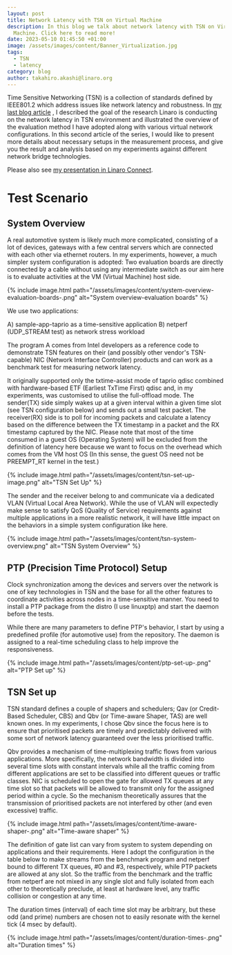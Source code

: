 ```yaml
---
layout: post
title: Network Latency with TSN on Virtual Machine
description: In this blog we talk about network latency with TSN on Virtual
  Machine. Click here to read more!
date: 2023-05-10 01:45:50 +01:00
image: /assets/images/content/Banner_Virtualization.jpg
tags:
  - TSN
  - latency
category: blog
author: takahiro.akashi@linaro.org
---
```

Time Sensitive Networking (TSN) is a collection of standards defined by IEEE801.2 which address issues like network latency and robustness.  In [my last blog article](https://www.linaro.org/blog/network-latency-with-tsn-on-virtual-machine/) , I described the goal of the research Linaro is conducting on the network latency in TSN environment and illustrated the overview of the evaluation method I have adopted along with various virtual network configurations. In this second article of the series, I would like to present more details about necessary setups in the measurement process, and give you the result and analysis based on my experiments against different network bridge technologies.

Please also see [my presentation in Linaro Connect](https://resources.linaro.org/en/resource/jfTURCDTat6faXFK8PwqwK).

# T﻿est Scenario

## S﻿ystem Overview

A real automotive system is likely much more complicated, consisting of a lot of devices, gateways with a few central servers which are connected with each other via ethernet routers. In my experiments, however, a much simpler system configuration is adopted: Two evaluation boards are directly connected by a cable without using any intermediate switch as our aim here is to evaluate activities at the VM (Virtual Machine) host side.

{% include image.html path="/assets/images/content/system-overview-evaluation-boards-.png" alt="System overview-evaluation boards" %} 

We use two applications:

A) sample-app-taprio as a time-sensitive application
B) netperf (UDP_STREAM test) as network stress workload

The program A comes from Intel developers as a reference code to demonstrate TSN features on their (and possibly other vendor's TSN-capable) NIC (Network Interface Controller) products and can work as a benchmark test for measuring network latency.

It originally supported only the txtime-assist mode of taprio qdisc combined with hardware-based ETF (Earliest TxTime First) qdisc and, in my experiments, was customised to utilise the full-offload mode.
The sender(TX) side simply wakes up at a given interval within a given time slot (see TSN configuration below) and sends out a small test packet. The receiver(RX) side is to poll for incoming packets and calculate a latency based on the difference between the TX timestamp in a packet and the RX timestamp captured by the NIC. Please note that most of the time consumed in a guest OS (Operating System) will be excluded from the definition of latency here because we want to focus on the overhead which comes from the VM host OS (In this sense, the guest OS need not be PREEMPT_RT kernel in the test.)

{% include image.html path="/assets/images/content/tsn-set-up-image.png" alt="TSN Set Up" %} 

The sender and the receiver belong to and communicate via a dedicated VLAN (Virtual Local Area Network). While the use of VLAN will expectedly make sense to satisfy QoS (Quality of Service) requirements against multiple applications in a more realistic network, it will have little impact on the behaviors in a simple system configuration like here.

{% include image.html path="/assets/images/content/tsn-system-overview.png" alt="TSN System Overview" %}  

## PTP (Precision Time Protocol) Setup

Clock synchronization among the devices and servers over the network is one of key technologies in TSN and the base for all the other features to coordinate activities across nodes in a time-sensitive manner. You need to install a PTP package from the distro (I use linuxptp) and start the daemon before the tests.

While there are many parameters to define PTP's behavior, I start by using a predefined profile (for automotive use) from the repository. The daemon is assigned to a real-time scheduling class to help improve the responsiveness.

{% include image.html path="/assets/images/content/ptp-set-up-.png" alt="PTP Set up" %}  

## T﻿SN Set up

TSN standard defines a couple of shapers and schedulers; Qav (or Credit-Based Scheduler, CBS) and Qbv (or Time-aware Shaper, TAS) are well known ones. In my experiments, I chose Qbv since the focus here is to ensure that prioritised packets are timely and predictably delivered with some sort of network latency guaranteed over the less prioritised traffic.

Qbv provides a mechanism of time-multiplexing traffic flows from various applications. More specifically, the network bandwidth is divided into several time slots with constant intervals while all the traffic coming from different applications are set to be classified into different queues or traffic classes. NIC is scheduled to open the gate for allowed TX queues at any time slot so that packets will be allowed to transmit only for the assigned period within a cycle. So the mechanism theoretically assures that the transmission of prioritised packets are not interfered by other (and even excessive) traffic.

{% include image.html path="/assets/images/content/time-aware-shaper-.png" alt="Time-aware shaper" %}  

The definition of gate list can vary from system to system depending on applications and their requirements. Here I adopt the configuration in the table below to make streams from the benchmark program and netperf bound to different TX queues, #0 and #3, respectively, while PTP packets are allowed at any slot. So the traffic from the benchmark and the traffic from netperf are not mixed in any single slot and fully isolated from each other to theoretically preclude, at least at hardware level, any traffic collision or congestion at any time.

The duration times (interval) of each time slot may be arbitrary, but these odd (and prime) numbers are chosen not to easily resonate with the kernel tick (4 msec by default).

{% include image.html path="/assets/images/content/duration-times-.png" alt="Duration times" %}